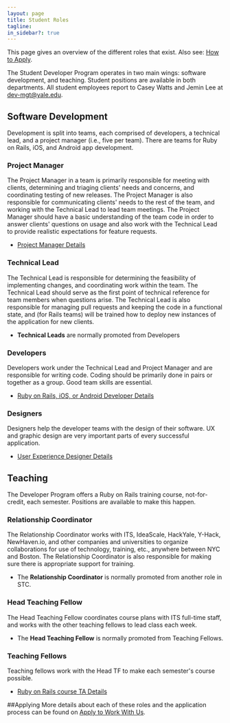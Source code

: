 ```yaml
---
layout: page
title: Student Roles
tagline:
in_sidebar?: true
---
```


This page gives an overview of the different roles that exist. Also see: [How to Apply](/apply.html).

The Student Developer Program operates in two main wings\: software development, and teaching. Student positions are available in both departments. All student employees report to Casey Watts and Jemin Lee at [dev-mgt@yale.edu](mailto:dev-mgt@yale.edu).


## Software Development
Development is split into teams, each comprised of developers, a technical lead, and a project manager (i.e., five per team). There are teams for Ruby on Rails, iOS, and Android app development.

### Project Manager
The Project Manager in a team is primarily responsible for meeting with clients, determining and triaging clients' needs and concerns, and coordinating testing of new releases. The Project Manager is also responsible for communicating clients' needs to the rest of the team, and working with the Technical Lead to lead team meetings. The Project Manager should have a basic understanding of the team code in order to answer clients' questions on usage and also work with the Technical Lead to provide realistic expectations for feature requests.

* [Project Manager Details](/jobs/projectmanager.html)

### Technical Lead
The Technical Lead is responsible for determining the feasibility of implementing changes, and coordinating work within the team. The Technical Lead should serve as the first point of technical reference for team members when questions arise. The Technical Lead is also responsible for managing pull requests and keeping the code in a functional state, and (for Rails teams) will be trained how to deploy new instances of the application for new clients.

* **Technical Leads** are normally promoted from Developers

### Developers
Developers work under the Technical Lead and Project Manager and are responsible for writing code. Coding should be primarily done in pairs or together as a group. Good team skills are essential.

* [Ruby on Rails, iOS, or Android Developer Details](/jobs/developer.html)

### Designers
Designers help the developer teams with the design of their software. UX and graphic design are very important parts of every successful application.

* [User Experience Designer Details](/jobs/uxdesigner.html)


## Teaching
The Developer Program offers a Ruby on Rails training course, not-for-credit, each semester. Positions are available to make this happen.

### Relationship Coordinator
The Relationship Coordinator works with ITS, IdeaScale, HackYale, Y-Hack, NewHaven.io, and other companies and universities to organize collaborations for use of technology, training, etc., anywhere between NYC and Boston. The Relationship Coordinator is also responsible for making sure there is appropriate support for training.

* The **Relationship Coordinator** is normally promoted from another role in STC.

### Head Teaching Fellow
The Head Teaching Fellow coordinates course plans with ITS full-time staff, and works with the other teaching fellows to lead class each week.

* The **Head Teaching Fellow** is normally promoted from Teaching Fellows.

### Teaching Fellows
Teaching fellows work with the Head TF to make each semester's course possible.

* [Ruby on Rails course TA Details](/jobs/courseta.html)


##Applying
More details about each of these roles and the application process can be found on [Apply to Work With Us](/apply.html).
